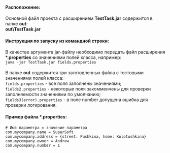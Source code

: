 <h4>Расположение:</h4>
Основной файл проекта с расширением <b>TestTask.jar</b> содержится в папке <b>out</b>: <br>
<b>out\TestTask.jar</b>

<h4>Инструкция по запуску из командной строки:</h4>
В качестве аргумента jar-файлу необходимо передать файл расширения <b>*.properties</b> со значениями полей класса, например:
<br>
<code>java -jar TestTask.jar fields.properties</code><br>
<br>
В папке <b>out</b> содержится три заготовленных файла с тестовыми значениями полей класса:<br>
<code>fields.properties</code> - все поля заполнены значениями;<br>
<code>fields2.properties</code> - некоторые поля закомменчены для проверки заполняемости значениями по умолчанию;<br>
<code>fields3(error).properties</code> - в поле number допущена ошибка для проверки логирования.<br>


<h4>Пример файла *.properties:</h4>
<code># Имя параметра = значение параметра</code><br>
<code>com.mycompany.name = SuperSoft</code><br>
<code>com.mycompany.address = {street: Pushkina, home: Kolotushkina}</code><br>
<code>com.mycompany.owner = Andrew</code><br>
<code>com.mycompany.number = 1</code><br>
